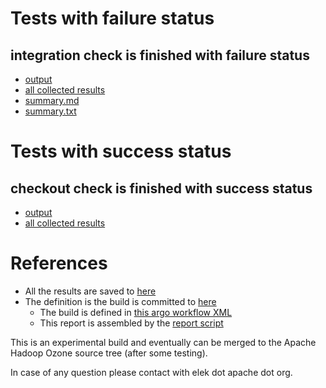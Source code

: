 # Tests with failure status

## integration check is finished with failure status

   * [output](https://raw.githubusercontent.com/elek/ozone-ci-03/master/pr/pr-hdds-2527-xk9kf/integration/output.log)
   * [all collected results](https://github.com/elek/ozone-ci-03/tree/master/pr/pr-hdds-2527-xk9kf/integration)
   * [summary.md](https://github.com/elek/ozone-ci-03/tree/master/pr/pr-hdds-2527-xk9kf/integration/summary.md)
   * [summary.txt](https://github.com/elek/ozone-ci-03/tree/master/pr/pr-hdds-2527-xk9kf/integration/summary.txt)



# Tests with success status

## checkout check is finished with success status

   * [output](https://raw.githubusercontent.com/elek/ozone-ci-03/master/pr/pr-hdds-2527-xk9kf/checkout/output.log)
   * [all collected results](https://github.com/elek/ozone-ci-03/tree/master/pr/pr-hdds-2527-xk9kf/checkout)




# References

 * All the results are saved to [here](https://github.com/elek/ozone-ci-03/tree/master/pr/pr-hdds-2527-xk9kf/)
 * The definition is the build is committed to [here](https://github.com/elek/argo-ozone)
    * The build is defined in [this argo workflow XML](https://github.com/elek/argo-ozone/blob/master/ozone-build.yaml)
    * This report is assembled by the [report script](https://github.com/elek/argo-ozone/blob/master/scripts/report.sh)

This is an experimental build and eventually can be merged to the Apache Hadoop Ozone source tree (after some testing).

In case of any question please contact with elek dot apache dot org.
